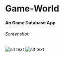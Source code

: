 # Game-World
#### An Game Database App

###### Screenshot:

![alt text]("./screenshot/device-2020-04-05-164032.png")
![alt text]()